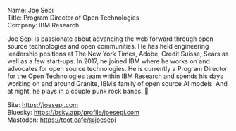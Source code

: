 Name: Joe Sepi  
Title: Program Director of Open Technologies  
Company: IBM Research  

Joe Sepi is passionate about advancing the web forward through open source technologies and open communities. He has held engineering leadership positions at The New York Times, Adobe, Credit Suisse, Sears as well as a few start-ups. In 2017, he joined IBM where he works on and advocates for open source technologies. He is currently a Program Director for the Open Technologies team within IBM Research and spends his days working on and around Granite, IBM’s family of open source AI models. And at night, he plays in a couple punk rock bands. 🤘 
  
Site: https://joesepi.com  
Bluesky: https://bsky.app/profile/joesepi.com  
Mastodon: https://toot.cafe/@joesepi  
